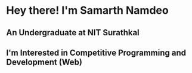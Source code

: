 # Hey there! I'm Samarth Namdeo
## An Undergraduate at NIT Surathkal

## I'm Interested in Competitive Programming and Development (Web)
